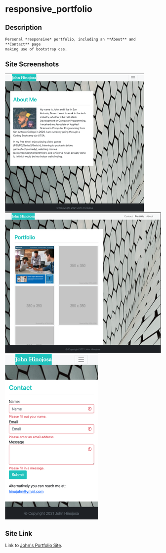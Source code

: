 # responsive_portfolio

## Description
    Personal *responsive* portfolio, including an **About** and **Contact** page  
    making use of bootstrap css.

## Site Screenshots
   ![About Page screenshot](Assets/Images/previewAbout.png)  
   ![Portfolio Page screenshot](Assets/Images/previewPortfolio.png)  
   ![Contact Page screenshot](Assets/Images/previewContact.png)

## Site Link
   Link to [John's Portfolio Site](https://takolad.github.io/hw2-Responsive_Portfolio/).